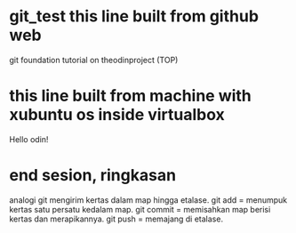 # git_test this line built from github web
git foundation tutorial on theodinproject (TOP)
# this line built from machine with xubuntu os inside virtualbox
Hello odin!
# end sesion, ringkasan 
analogi git mengirim kertas dalam map hingga etalase.
git add = menumpuk kertas satu persatu kedalam map.
git commit = memisahkan map berisi kertas dan merapikannya. 
git push = memajang di etalase.
